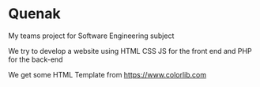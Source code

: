 # Quenak
My teams project for Software Engineering subject

We try to develop a website using HTML CSS JS for the front end and PHP for the back-end

We get some HTML Template from https://www.colorlib.com
